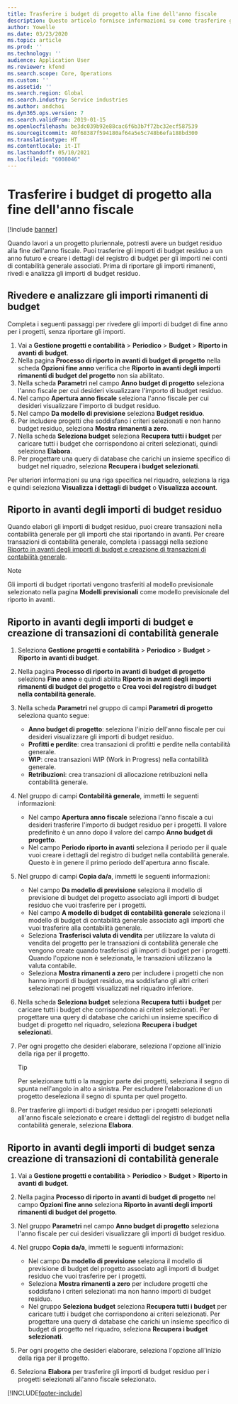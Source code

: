 ```yaml
---
title: Trasferire i budget di progetto alla fine dell'anno fiscale
description: Questo articolo fornisce informazioni su come trasferire gli importi di budget residuo agli anni futuri e creare i dettagli del registro di budget.
author: Yowelle
ms.date: 03/23/2020
ms.topic: article
ms.prod: ''
ms.technology: ''
audience: Application User
ms.reviewer: kfend
ms.search.scope: Core, Operations
ms.custom: ''
ms.assetid: ''
ms.search.region: Global
ms.search.industry: Service industries
ms.author: andchoi
ms.dyn365.ops.version: 7
ms.search.validFrom: 2019-01-15
ms.openlocfilehash: be3dc039b92e88cac6f6b3b7f72bc32ecf587539
ms.sourcegitcommit: 40f68387f594180af64a5e5c748b6efa188bd300
ms.translationtype: HT
ms.contentlocale: it-IT
ms.lasthandoff: 05/10/2021
ms.locfileid: "6008046"
---
```

# <a name="transfer-project-budgets-at-fiscal-year-end"></a>Trasferire i budget di progetto alla fine dell'anno fiscale

[!include [banner](../includes/banner.md)]

Quando lavori a un progetto pluriennale, potresti avere un budget residuo alla fine dell'anno fiscale. Puoi trasferire gli importi di budget residuo a un anno futuro e creare i dettagli del registro di budget per gli importi nei conti di contabilità generale associati. Prima di riportare gli importi rimanenti, rivedi e analizza gli importi di budget residuo.

## <a name="review-and-analyze-remaining-budget-amounts"></a>Rivedere e analizzare gli importi rimanenti di budget

Completa i seguenti passaggi per rivedere gli importi di budget di fine anno per i progetti, senza riportare gli importi.

1. Vai a **Gestione progetti e contabilità** > **Periodico** > **Budget** > **Riporto in avanti di budget**. 
2. Nella pagina **Processo di riporto in avanti di budget di progetto** nella scheda **Opzioni fine anno** verifica che **Riporto in avanti degli importi rimanenti di budget del progetto** non sia abilitato.
3. Nella scheda **Parametri** nel campo **Anno budget di progetto** seleziona l'anno fiscale per cui desideri visualizzare l'importo di budget residuo. 
4. Nel campo **Apertura anno fiscale** seleziona l'anno fiscale per cui desideri visualizzare l'importo di budget residuo. 
5. Nel campo **Da modello di previsione** seleziona **Budget residuo**. 
6. Per includere progetti che soddisfano i criteri selezionati e non hanno budget residuo, seleziona **Mostra rimanenti a zero**.  
7. Nella scheda **Seleziona budget** seleziona **Recupera tutti i budget** per caricare tutti i budget che corrispondono ai criteri selezionati, quindi seleziona **Elabora**. 
8. Per progettare una query di database che carichi un insieme specifico di budget nel riquadro, seleziona **Recupera i budget selezionati**.

Per ulteriori informazioni su una riga specifica nel riquadro, seleziona la riga e quindi seleziona **Visualizza i dettagli di budget** o **Visualizza account**.

## <a name="carry-forward-remaining-budget-amounts"></a>Riporto in avanti degli importi di budget residuo 

Quando elabori gli importi di budget residuo, puoi creare transazioni nella contabilità generale per gli importi che stai riportando in avanti. Per creare transazioni di contabilità generale, completa i passaggi nella sezione [Riporto in avanti degli importi di budget e creazione di transazioni di contabilità generale](#carry-forward). 

> [!NOTE]
> Gli importi di budget riportati vengono trasferiti al modello previsionale selezionato nella pagina **Modelli previsionali** come modello previsionale del riporto in avanti.  

## <a name="carry-forward-budget-amounts-and-create-general-ledger-transactions"></a><a name="carry-forward"></a>Riporto in avanti degli importi di budget e creazione di transazioni di contabilità generale

1.  Seleziona **Gestione progetti e contabilità** > **Periodico** > **Budget** > **Riporto in avanti di budget**. 
2. Nella pagina **Processo di riporto in avanti di budget di progetto** seleziona **Fine anno** e quindi abilita **Riporto in avanti degli importi rimanenti di budget del progetto** e **Crea voci del registro di budget nella contabilità generale**. 
3. Nella scheda **Parametri** nel gruppo di campi **Parametri di progetto** seleziona quanto segue:

   - **Anno budget di progetto**: seleziona l'inizio dell'anno fiscale per cui desideri visualizzare gli importi di budget residuo. 
   - **Profitti e perdite**: crea transazioni di profitti e perdite nella contabilità generale. 
   -  **WIP**: crea transazioni WIP (Work in Progress) nella contabilità generale.
   -  **Retribuzioni**: crea transazioni di allocazione retribuzioni nella contabilità generale. 

5. Nel gruppo di campi **Contabilità generale**, immetti le seguenti informazioni: 

   - Nel campo **Apertura anno fiscale** seleziona l'anno fiscale a cui desideri trasferire l'importo di budget residuo per i progetti. Il valore predefinito è un anno dopo il valore del campo **Anno budget di progetto**.
   -  Nel campo **Periodo riporto in avanti** seleziona il periodo per il quale vuoi creare i dettagli del registro di budget nella contabilità generale. Questo è in genere il primo periodo dell'apertura anno fiscale.

6. Nel gruppo di campi **Copia da/a**, immetti le seguenti informazioni:

   - Nel campo **Da modello di previsione** seleziona il modello di previsione di budget del progetto associato agli importi di budget residuo che vuoi trasferire per i progetti. 
   - Nel campo **A modello di budget di contabilità generale** seleziona il modello di budget di contabilità generale associato agli importi che vuoi trasferire alla contabilità generale. 
   -  Seleziona **Trasferisci valuta di vendita** per utilizzare la valuta di vendita del progetto per le transazioni di contabilità generale che vengono create quando trasferisci gli importi di budget per i progetti. Quando l'opzione non è selezionata, le transazioni utilizzano la valuta contabile. 
   -  Seleziona **Mostra rimanenti a zero** per includere i progetti che non hanno importi di budget residuo, ma soddisfano gli altri criteri selezionati nei progetti visualizzati nel riquadro inferiore.

7. Nella scheda **Seleziona budget** seleziona **Recupera tutti i budget** per caricare tutti i budget che corrispondono ai criteri selezionati. Per progettare una query di database che carichi un insieme specifico di budget di progetto nel riquadro, seleziona **Recupera i budget selezionati**.
8. Per ogni progetto che desideri elaborare, seleziona l'opzione all'inizio della riga per il progetto.

    > [!TIP]
    > Per selezionare tutti o la maggior parte dei progetti, seleziona il segno di spunta nell'angolo in alto a sinistra. Per escludere l'elaborazione di un progetto deseleziona il segno di spunta per quel progetto.

9. Per trasferire gli importi di budget residuo per i progetti selezionati all'anno fiscale selezionato e creare i dettagli del registro di budget nella contabilità generale, seleziona **Elabora**.

## <a name="carry-forward-budget-amounts-without-creating-general-ledger-transactions"></a>Riporto in avanti degli importi di budget senza creazione di transazioni di contabilità generale

1. Vai a **Gestione progetti e contabilità** > **Periodico** > **Budget** > **Riporto in avanti di budget**.
2. Nella pagina **Processo di riporto in avanti di budget di progetto** nel campo **Opzioni fine anno** seleziona **Riporto in avanti degli importi rimanenti di budget del progetto**.
3. Nel gruppo **Parametri** nel campo **Anno budget di progetto** seleziona l'anno fiscale per cui desideri visualizzare gli importi di budget residuo.
4. Nel gruppo **Copia da/a**, immetti le seguenti informazioni:

   - Nel campo **Da modello di previsione** seleziona il modello di previsione di budget del progetto associato agli importi di budget residuo che vuoi trasferire per i progetti. 
   - Seleziona **Mostra rimanenti a zero** per includere progetti che soddisfano i criteri selezionati ma non hanno importi di budget residuo.
   - Nel gruppo **Seleziona budget** seleziona **Recupera tutti i budget** per caricare tutti i budget che corrispondono ai criteri selezionati. Per progettare una query di database che carichi un insieme specifico di budget di progetto nel riquadro, seleziona **Recupera i budget selezionati**.

5. Per ogni progetto che desideri elaborare, seleziona l'opzione all'inizio della riga per il progetto. 
6. Seleziona **Elabora** per trasferire gli importi di budget residuo per i progetti selezionati all'anno fiscale selezionato.



[!INCLUDE[footer-include](../includes/footer-banner.md)]